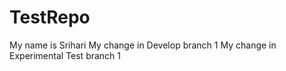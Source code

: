 # TestRepo
My name is Srihari
My change in Develop branch 1
My change in Experimental Test branch 1

